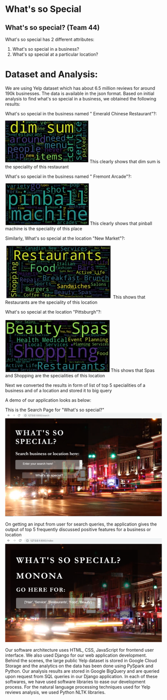 # What's so Special

## What's so special? (Team 44)

What's so special has 2 different attributes:
  1. What's so special in a business?
  2. What's sp special at a particular location?
  
# Dataset and Analysis:
We are using Yelp dataset which has about 6.5 million reviews for around 190k businesses. The data is available in the json format.
Based on initial analysis to find what's so special in a business, we obtained the following results:

What's so special in the business named " Emerald Chinese Restaurant"?:

![Emerald Chinese](dimsum.jpg)
This clearly shows that dim sum is the speciality of this restaurant

What's so special in the business named " Fremont Arcade"?:

![Fremont arcade](pinball.jpg)
This clearly shows that pinball machine is the speciality of this place

Similarly, What's so special at the location "New Market"?:

![NewMarket](newmarket.jpg)
This shows that Restaurants are the speciality of this location

What's so special at the location "Pittsburgh"?:

![Pittsburgh](pittsburgh.jpg)
This shows that Spas and Shopping are the specialities of this location

Next we converted the results in form of list of top 5 specialities of a business and of a location and stored it to big query

A demo of our application looks as below:

This is the Search Page for "What's so special?"
![Search page](Searchpage.png)

On getting an input from user for search queries, the application gives the output of top 5 frequently discussed positive features for a business or location
![Indexpage](Indexpage.png)

Our software architecture uses HTML, CSS, JavaScript for frontend user interface. We also used Django for our web application development. Behind the scenes, the large public Yelp dataset is stored in Google Cloud Storage and the analytics on the data has been done using PySpark and Python. Our analysis results are stored in Google BigQuery and are queried upon request from SQL queries in our Django application. In each of these softwares, we have used software libraries to ease our development process. For the natural language processing techniques used for Yelp reviews analysis, we used Python NLTK libraries.
